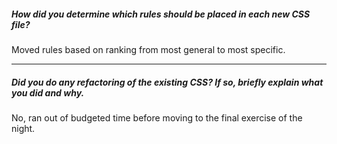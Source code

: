 ##### How did you determine which rules should be placed in each new CSS file?

Moved rules based on ranking from most general to most specific.

---

##### Did you do any refactoring of the existing CSS? If so, briefly explain what you did and why.

No, ran out of budgeted time before moving to the final exercise of the night.
